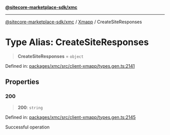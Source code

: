 [**@sitecore-marketplace-sdk/xmc**](../../../../README.md)

***

[@sitecore-marketplace-sdk/xmc](../../../../README.md) / [Xmapp](../README.md) / CreateSiteResponses

# Type Alias: CreateSiteResponses

> **CreateSiteResponses** = `object`

Defined in: [packages/xmc/src/client-xmapp/types.gen.ts:2141](https://github.com/Sitecore/marketplace-sdk/blob/047115917e8843232ba2a4ba284b67585698b1c5/packages/xmc/src/client-xmapp/types.gen.ts#L2141)

## Properties

### 200

> **200**: `string`

Defined in: [packages/xmc/src/client-xmapp/types.gen.ts:2145](https://github.com/Sitecore/marketplace-sdk/blob/047115917e8843232ba2a4ba284b67585698b1c5/packages/xmc/src/client-xmapp/types.gen.ts#L2145)

Successful operation
